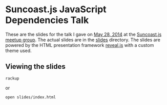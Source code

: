 # Suncoast.js JavaScript Dependencies Talk

These are the slides for the talk I gave on [May 28, 2014](http://www.meetup.com/suncoast-js/events/182747162/) at the [Suncoast.js meetup group](http://www.meetup.com/suncoast-js). The actual slides are in the [slides](https://github.com/joesteele/js-dependencies-talk/tree/master/slides) directory. The slides are powered by the HTML presentation framework [reveal.js](https://github.com/hakimel/reveal.js/) with a custom theme used.

## Viewing the slides
```
rackup
```
or
```
open slides/index.html
```
